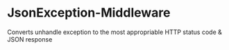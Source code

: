 # JsonException-Middleware
Converts unhandle exception to the most appropriable HTTP status code &amp; JSON response 
